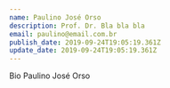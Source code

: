 ```yaml
---
name: Paulino José Orso
description: Prof. Dr. Bla bla bla
email: paulino@email.com.br
publish_date: 2019-09-24T19:05:19.361Z
update_date: 2019-09-24T19:05:19.361Z
---
```

Bio Paulino José Orso
